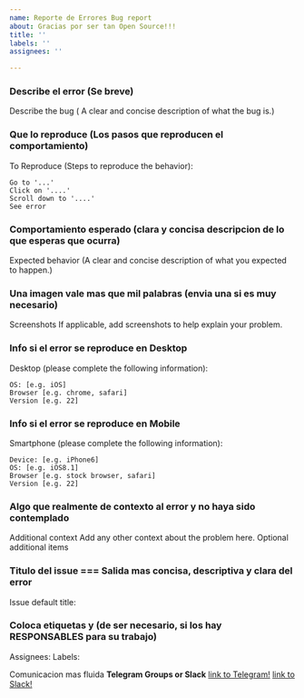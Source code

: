 ```yaml
---
name: Reporte de Errores Bug report
about: Gracias por ser tan Open Source!!!
title: ''
labels: ''
assignees: ''

---
```


### Describe el error (Se breve)
Describe the bug ( A clear and concise description of what the bug is.)

### Que lo reproduce (Los pasos que reproducen el comportamiento)
To Reproduce (Steps to reproduce the behavior):

    Go to '...'
    Click on '....'
    Scroll down to '....'
    See error
### Comportamiento esperado (clara y concisa descripcion de lo que esperas que ocurra)
Expected behavior (A clear and concise description of what you expected to happen.)

### Una imagen vale mas que mil palabras (envia una si es muy necesario)
Screenshots
If applicable, add screenshots to help explain your problem.

### Info si el error se reproduce en Desktop
Desktop (please complete the following information):

    OS: [e.g. iOS]
    Browser [e.g. chrome, safari]
    Version [e.g. 22]
### Info si el error se reproduce en Mobile
Smartphone (please complete the following information):

    Device: [e.g. iPhone6]
    OS: [e.g. iOS8.1]
    Browser [e.g. stock browser, safari]
    Version [e.g. 22]
### Algo que realmente de contexto al error y no haya sido contemplado
Additional context
Add any other context about the problem here.
Optional additional items
### Titulo del issue === Salida mas concisa, descriptiva y clara del error
Issue default title:
### Coloca etiquetas y (de ser necesario, si los hay RESPONSABLES para su trabajo) 
Assignees:
Labels: 

Comunicacion mas fluida **Telegram Groups or Slack**
 [link to Telegram!](https://t.me/joinchat/O8TIUByKHkYnpRRsIYj8OA)
 [link to Slack!](https://join.slack.com/t/resourceldg/shared_invite/zt-fxvzg4dt-X_7mGIznpef9j7Zatyzarw)
